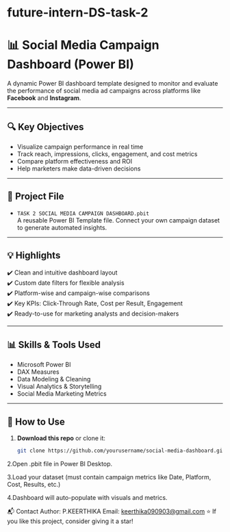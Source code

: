 # future-intern-DS-task-2
# 📊 Social Media Campaign Dashboard (Power BI)

A dynamic Power BI dashboard template designed to monitor and evaluate the performance of social media ad campaigns across platforms like **Facebook** and **Instagram**.

---

## 🔍 Key Objectives

- Visualize campaign performance in real time
- Track reach, impressions, clicks, engagement, and cost metrics
- Compare platform effectiveness and ROI
- Help marketers make data-driven decisions

---

## 📁 Project File

- `TASK 2 SOCIAL MEDIA CAMPAIGN DASHBOARD.pbit`  
  A reusable Power BI Template file. Connect your own campaign dataset to generate automated insights.

---

## 💡 Highlights

✔️ Clean and intuitive dashboard layout  
✔️ Custom date filters for flexible analysis  
✔️ Platform-wise and campaign-wise comparisons  
✔️ Key KPIs: Click-Through Rate, Cost per Result, Engagement  
✔️ Ready-to-use for marketing analysts and decision-makers

---

## 📊 Skills & Tools Used

- Microsoft Power BI  
- DAX Measures  
- Data Modeling & Cleaning  
- Visual Analytics & Storytelling  
- Social Media Marketing Metrics

---

## 🔧 How to Use

1. **Download this repo** or clone it:
   ```bash
   git clone https://github.com/yourusername/social-media-dashboard.git
2.Open .pbit file in Power BI Desktop.

3.Load your dataset (must contain campaign metrics like Date, Platform, Cost, Results, etc.)

4.Dashboard will auto-populate with visuals and metrics.

📬 Contact
Author: P.KEERTHIKA
Email: keerthika090903@gmail.com
⭐ If you like this project, consider giving it a star!

